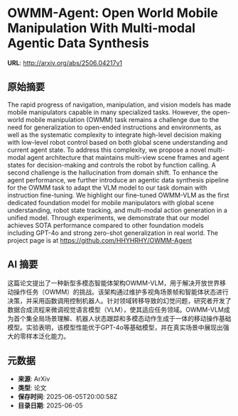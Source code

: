 # OWMM-Agent: Open World Mobile Manipulation With Multi-modal Agentic Data Synthesis

**URL**: http://arxiv.org/abs/2506.04217v1

## 原始摘要

The rapid progress of navigation, manipulation, and vision models has made
mobile manipulators capable in many specialized tasks. However, the open-world
mobile manipulation (OWMM) task remains a challenge due to the need for
generalization to open-ended instructions and environments, as well as the
systematic complexity to integrate high-level decision making with low-level
robot control based on both global scene understanding and current agent state.
To address this complexity, we propose a novel multi-modal agent architecture
that maintains multi-view scene frames and agent states for decision-making and
controls the robot by function calling. A second challenge is the hallucination
from domain shift. To enhance the agent performance, we further introduce an
agentic data synthesis pipeline for the OWMM task to adapt the VLM model to our
task domain with instruction fine-tuning. We highlight our fine-tuned OWMM-VLM
as the first dedicated foundation model for mobile manipulators with global
scene understanding, robot state tracking, and multi-modal action generation in
a unified model. Through experiments, we demonstrate that our model achieves
SOTA performance compared to other foundation models including GPT-4o and
strong zero-shot generalization in real world. The project page is at
https://github.com/HHYHRHY/OWMM-Agent


## AI 摘要

这篇论文提出了一种新型多模态智能体架构OWMM-VLM，用于解决开放世界移动操作任务（OWMM）的挑战。该架构通过维护多视角场景帧和智能体状态进行决策，并采用函数调用控制机器人。针对领域转移导致的幻觉问题，研究者开发了数据合成流程来微调视觉语言模型（VLM），使其适应任务领域。OWMM-VLM成为首个集全局场景理解、机器人状态跟踪和多模态动作生成于一体的移动操作基础模型。实验表明，该模型性能优于GPT-4o等基础模型，并在真实场景中展现出强大的零样本泛化能力。

## 元数据

- **来源**: ArXiv
- **类型**: 论文
- **保存时间**: 2025-06-05T20:00:58Z
- **目录日期**: 2025-06-05
